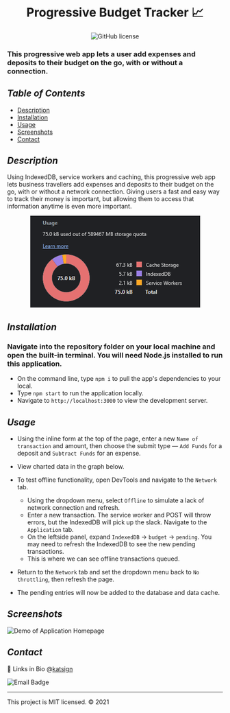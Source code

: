 <div align="center">

# Progressive Budget Tracker 📈
![GitHub license](https://img.shields.io/badge/License-MIT-orange)
</div>

### This progressive web app lets a user add expenses and deposits to their budget on the go, with or without a connection.

## *Table of Contents*

- [Description](#description)
- [Installation](#installation)
- [Usage](#usage)
- [Screenshots](#screenshots)
- [Contact](#contact)

## *Description*

Using IndexedDB, service workers and caching, this progressive web app lets business travellers add expenses and deposits to their budget on the go, with or without a network connection. Giving users a fast and easy way to track their money is important, but allowing them to access that information anytime is even more important.

<div align="center">

![Application Usage Stats from DevTools](./public/img/ss_usage.PNG)
</div>

## *Installation*

### Navigate into the repository folder on your local machine and open the built-in terminal. You will need Node.js installed to run this application.

- On the command line, type `npm i` to pull the app's dependencies to your local.
- Type `npm start` to run the application locally.
- Navigate to `http://localhost:3000` to view the development server.

## *Usage*

- Using the inline form at the top of the page, enter a new `Name of transaction` and amount, then choose the submit type — `Add Funds` for a deposit and `Subtract Funds` for an expense.
- View charted data in the graph below.

- To test offline functionality, open DevTools and navigate to the `Network` tab.
    - Using the dropdown menu, select `Offline` to simulate a lack of network connection and refresh.
    - Enter a new transaction. The service worker and POST will throw errors, but the IndexedDB will pick up the slack. Navigate to the `Application` tab.
    - On the leftside panel, expand `IndexedDB` -> `budget` -> `pending`. You may need to refresh the IndexedDB to see the new pending transactions.
    - This is where we can see offline transactions queued.
- Return to the `Network` tab and set the dropdown menu back to `No throttling`, then refresh the page.
- The pending entries will now be added to the database and data cache.

## *Screenshots*

![Demo of Application Homepage](./public/img/)

## *Contact*

🔗 Links in Bio @[katsign](https://github.com/katsign)

![Email Badge](https://img.shields.io/badge/Email%20Me-mailtokatsign%40gmail.com-d8bfd8)

---
This project is MIT licensed. &copy; 2021
